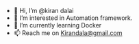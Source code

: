- 👋 Hi, I’m @kiran dalai
- 👀 I’m interested in Automation framework.
- 🌱 I’m currently learning Docker
- 📫 Reach me on Kirandala@gmail.com
